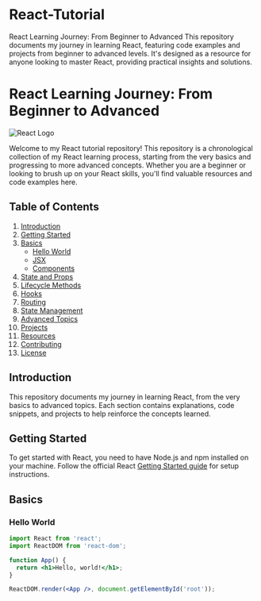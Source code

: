 # React-Tutorial
React Learning Journey: From Beginner to Advanced  This repository documents my journey in learning React, featuring code examples and projects from beginner to advanced levels. It's designed as a resource for anyone looking to master React, providing practical insights and solutions.


# React Learning Journey: From Beginner to Advanced

![React Logo](https://upload.wikimedia.org/wikipedia/commons/a/a7/React-icon.svg)

Welcome to my React tutorial repository! This repository is a chronological collection of my React learning process, starting from the very basics and progressing to more advanced concepts. Whether you are a beginner or looking to brush up on your React skills, you'll find valuable resources and code examples here.

## Table of Contents

1. [Introduction](#introduction)
2. [Getting Started](#getting-started)
3. [Basics](#basics)
    - [Hello World](#hello-world)
    - [JSX](#jsx)
    - [Components](#components)
4. [State and Props](#state-and-props)
5. [Lifecycle Methods](#lifecycle-methods)
6. [Hooks](#hooks)
7. [Routing](#routing)
8. [State Management](#state-management)
9. [Advanced Topics](#advanced-topics)
10. [Projects](#projects)
11. [Resources](#resources)
12. [Contributing](#contributing)
13. [License](#license)

## Introduction

This repository documents my journey in learning React, from the very basics to advanced topics. Each section contains explanations, code snippets, and projects to help reinforce the concepts learned.

## Getting Started

To get started with React, you need to have Node.js and npm installed on your machine. Follow the official React [Getting Started guide](https://reactjs.org/docs/getting-started.html) for setup instructions.

## Basics

### Hello World

```jsx
import React from 'react';
import ReactDOM from 'react-dom';

function App() {
  return <h1>Hello, world!</h1>;
}

ReactDOM.render(<App />, document.getElementById('root'));
